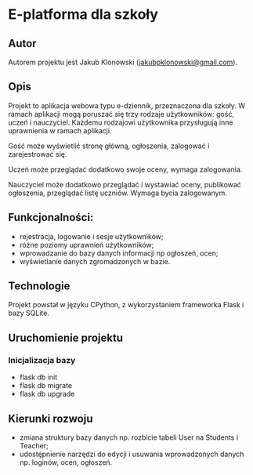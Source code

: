 # E-platforma dla szkoły

## Autor
Autorem projektu jest Jakub Klonowski (jakubpklonowski@gmail.com).

## Opis
Projekt to aplikacja webowa typu e-dziennik, przeznaczona dla szkoły. 
W ramach aplikacji mogą poruszać się trzy rodzaje użytkowników: gość, uczeń i nauczyciel. 
Każdemu rodzajowi użytkownika przysługują inne uprawnienia w ramach aplikacji.

Gość może wyświetlić stronę główną, ogłoszenia, zalogować i zarejestrować się.

Uczeń może przeglądać dodatkowo swoje oceny, wymaga zalogowania.

Nauczyciel może dodatkowo przeglądać i wystawiać oceny, publikować ogłoszenia, przeglądać listę uczniów. 
Wymaga bycia zalogowanym.

## Funkcjonalności:
- rejestracja, logowanie i sesje użytkowników;
- różne poziomy uprawnień użytkowników;
- wprowadzanie do bazy danych informacji np ogłoszeń, ocen;
- wyświetlanie danych zgromadzonych w bazie.

## Technologie
Projekt powstał w języku CPython, z wykorzystaniem frameworka Flask i bazy SQLite.

## Uruchomienie projektu
### Inicjalizacja bazy
- flask db init
- flask db migrate
- flask db upgrade

## Kierunki rozwoju
- zmiana struktury bazy danych np. rozbicie tabeli User na Students i Teacher;
- udostępnienie narzędzi do edycji i usuwania wprowadzonych danych np. loginów, ocen, ogłoszeń.
